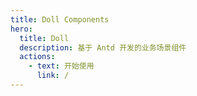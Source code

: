 ```yaml
---
title: Doll Components
hero:
  title: Doll
  description: 基于 Antd 开发的业务场景组件
  actions:
    - text: 开始使用
      link: /
---
```

